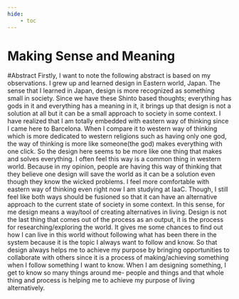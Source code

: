 ```yaml
---
hide:
    - toc
---
```


**Making Sense and Meaning**
===============

#Abstract
Firstly, I want to note the following abstract is based on my observations. I grew up and learned design in Eastern world, Japan.  The sense that I learned in Japan, design is more recognized as something small in society. Since we have these Shinto based thoughts; everything has gods in it and everything has a meaning in it, it brings up that design is not a solution at all but it can be a small approach to society in some context. I have realized that I am totally embedded with eastern way of thinking since I came here to Barcelona. When I compare it to western way of thinking which is more dedicated to western religions such as having only one god, the way of thinking is more like someone(the god) makes everything with one click. So the design here seems to be more like one thing that makes and solves everything. I often feel this way is a common thing in western world. Because in my opinion, people are having this way of thinking that they believe one design will save the world as it can be a solution even though they know the wicked problems. I feel more comfortable with eastern way of thinking even right now I am studying at IaaC. Though, I still feel like both ways should be fusioned so that it can have an alternative approach to the current state of society in some context.
In this sense, for me design means a way/tool of creating alternatives in living. Design is not the last thing that comes out of the process as an output, it is the process for researching/exploring the world. It gives me some chances to find out how I can live in this world without following what has been there in the system because it is the topic I always want to follow and know.
So that design always helps me to achieve my purpose by bringing opportunities to collaborate with others since it is a process of making/achieving something when I follow something I want to know. When I am designing something, I get to know so many things around me- people and things and that whole thing and process is helping me to achieve my purpose of living alternatively.

